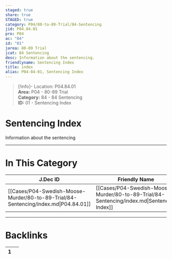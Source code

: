 ```yaml
---  
staged: true  
share: true  
STAGED: true  
category: P04/80-to-89-Trial/84-Sentencing  
jid: P04.84.01  
pro: P04  
ac: "84"  
id: "01"  
jarea: 80-89 Trial  
jcat: 84 Sentencing  
desc: Information about the sentencing.  
friendlyname: Sentencing Index  
title: index  
alias: P04-84-01, Sentencing Index  
---  
```

  
>[!info]- Location: P04.84.01  
>**Area:** P04 - 80-89 Trial  
>**Category:** 84 - 84 Sentencing  
>**ID:** 01 - Sentencing Index  
  
# Sentencing Index  
  
Information about the sentencing  
   
  
  
---  
# In This Category  
  
| J.Dec ID                                                                            | Friendly Name                                                                              | Description                       |  
| ----------------------------------------------------------------------------------- | ------------------------------------------------------------------------------------------ | --------------------------------- |  
| [[Cases/P04-Swedish-Moose-Murder/80-to-89-Trial/84-Sentencing/index.md\|P04.84.01]] | [[Cases/P04-Swedish-Moose-Murder/80-to-89-Trial/84-Sentencing/index.md\|Sentencing Index]] | Information about the sentencing. |  
  
  
---  
# Backlinks  
<div><table class="dataview table-view-table"><thead class="table-view-thead"><tr class="table-view-tr-header"><th class="table-view-th"><span></span><span class="dataview small-text">1</span></th><th class="table-view-th"><span></span></th></tr></thead><tbody class="table-view-tbody"></tbody></table></div>